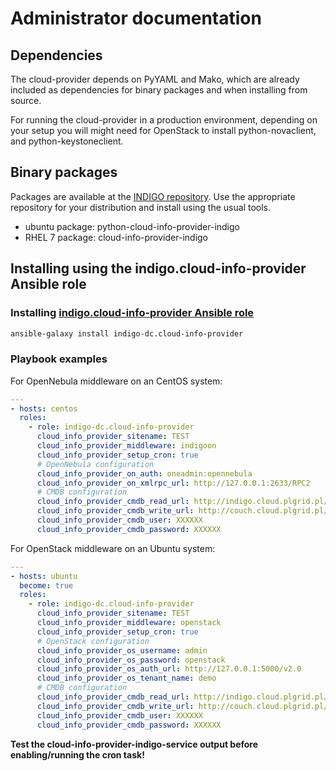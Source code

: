 # Administrator documentation

## Dependencies

The cloud-provider depends on PyYAML and Mako, which are already included as
dependencies for binary packages and when installing from source.

For running the cloud-provider in a production environment, depending on your
setup you will might need for OpenStack to install python-novaclient,
and python-keystoneclient.

## Binary packages

Packages are available at the [INDIGO repository](http://repo.indigo-datacloud.eu).
Use the appropriate repository for your distribution and install using the usual tools.

* ubuntu package: python-cloud-info-provider-indigo
* RHEL 7 package: cloud-info-provider-indigo

## Installing using the indigo.cloud-info-provider Ansible role

### Installing [indigo.cloud-info-provider Ansible role](https://galaxy.ansible.com/indigo-dc/cloud-info-provider/)

``` sh
ansible-galaxy install indigo-dc.cloud-info-provider
```

### Playbook examples

For OpenNebula middleware on an CentOS system:
``` yaml
---
- hosts: centos
  roles:
    - role: indigo-dc.cloud-info-provider
      cloud_info_provider_sitename: TEST
      cloud_info_provider_middleware: indigoon
      cloud_info_provider_setup_cron: true
      # OpenNebula configuration
      cloud_info_provider_on_auth: oneadmin:opennebula
      cloud_info_provider_on_xmlrpc_url: http://127.0.0.1:2633/RPC2
      # CMDB configuration
      cloud_info_provider_cmdb_read_url: http://indigo.cloud.plgrid.pl/cmdb
      cloud_info_provider_cmdb_write_url: http://couch.cloud.plgrid.pl/indigo-cmdb-v2
      cloud_info_provider_cmdb_user: XXXXXX
      cloud_info_provider_cmdb_password: XXXXXX
```

For OpenStack middleware on an Ubuntu system:

``` yaml
---
- hosts: ubuntu
  become: true
  roles:
    - role: indigo-dc.cloud-info-provider
      cloud_info_provider_sitename: TEST
      cloud_info_provider_middleware: openstack
      cloud_info_provider_setup_cron: true
      # OpenStack configuration
      cloud_info_provider_os_username: admin
      cloud_info_provider_os_password: openstack
      cloud_info_provider_os_auth_url: http://127.0.0.1:5000/v2.0
      cloud_info_provider_os_tenant_name: demo
      # CMDB configuration
      cloud_info_provider_cmdb_read_url: http://indigo.cloud.plgrid.pl/cmdb
      cloud_info_provider_cmdb_write_url: http://couch.cloud.plgrid.pl/indigo-cmdb-v2
      cloud_info_provider_cmdb_user: XXXXXX
      cloud_info_provider_cmdb_password: XXXXXX
```

**Test the cloud-info-provider-indigo-service output before enabling/running the cron task!**
